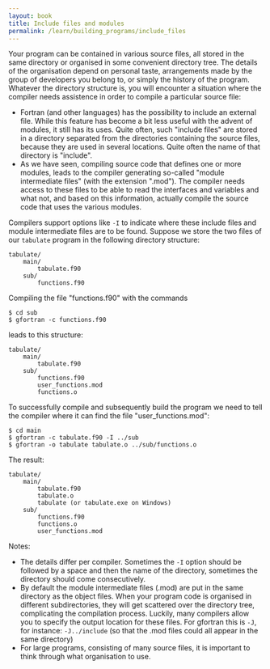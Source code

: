 ```yaml
---
layout: book
title: Include files and modules
permalink: /learn/building_programs/include_files
---
```


Your program can be contained in various source files, all stored in the
same directory or organised in some convenient directory tree. The
details of the organisation depend on personal taste, arrangements made
by the group of developers you belong to, or simply the history of the
program. Whatever the directory structure is, you will encounter a
situation where the compiler needs assistence in order to compile a
particular source file:

* Fortran (and other languages) has the possibility to include an
external file. While this feature has become a bit less useful with the
advent of modules, it still has its uses. Quite often, such "include
files" are stored in a directory separated from the directories
containing the source files, because they are used in several locations.
Quite often the name of that directory is "include".
* As we have seen, compiling source code that defines one or more modules, leads to
the compiler generating so-called "module intermediate files" (with the extension ".mod").
The compiler needs access to these files to be able to read the interfaces
and variables and what not, and based on this information, actually
compile the source code that uses the various modules.

Compilers support options like `-I` to indicate where these include
files and module intermediate files are to be found. Suppose we store
the two files of our `tabulate` program in the following directory
structure:

```
tabulate/
    main/
        tabulate.f90
    sub/
        functions.f90
```

Compiling the file "functions.f90" with the commands

```shell
$ cd sub
$ gfortran -c functions.f90
```

leads to this structure:

```
tabulate/
    main/
        tabulate.f90
    sub/
        functions.f90
        user_functions.mod
        functions.o
```

To successfully compile and subsequently build the program we need to
tell the compiler where it can find the file "user\_functions.mod":

```shell
$ cd main
$ gfortran -c tabulate.f90 -I ../sub
$ gfortran -o tabulate tabulate.o ../sub/functions.o
```

The result:

```
tabulate/
    main/
        tabulate.f90
        tabulate.o
        tabulate (or tabulate.exe on Windows)
    sub/
        functions.f90
        functions.o
        user_functions.mod
```

Notes:

* The details differ per compiler. Sometimes the `-I` option should be
followed by a space and then the name of the directory, sometimes the
directory should come consecutively.
* By default the module intermediate files (.mod) are put in the
same directory as the object files. When your program code is organised
in different subdirectories, they will get scattered over the directory
tree, complicating the compilation process. Luckily,
many compilers allow you to specify the output location for these
files. For gfortran this is `-J`, for instance:
`-J../include` (so that the .mod files could all appear in the
same directory)
* For large programs, consisting of many source files, it is important to
think through what organisation to use.
